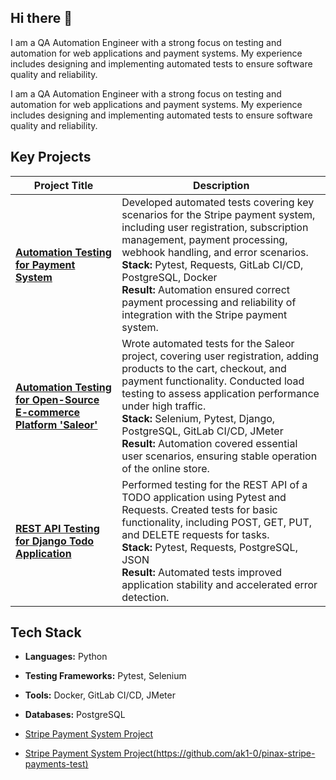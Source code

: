 ## Hi there 👋

I am a QA Automation Engineer with a strong focus on testing and automation for web applications and payment systems. My experience includes designing and implementing automated tests to ensure software quality and reliability.

I am a QA Automation Engineer with a strong focus on testing and automation for web applications and payment systems. My experience includes designing and implementing automated tests to ensure software quality and reliability.

## Key Projects

| Project Title                                                             | Description                                                                                                                                          |
|--------------------------------------------------------------------------|------------------------------------------------------------------------------------------------------------------------------------------------------|
| **[Automation Testing for Payment System](https://github.com/ak1-0/pinax-stripe-payments-test)**                               | Developed automated tests covering key scenarios for the Stripe payment system, including user registration, subscription management, payment processing, webhook handling, and error scenarios. <br> **Stack:** Pytest, Requests, GitLab CI/CD, PostgreSQL, Docker <br> **Result:** Automation ensured correct payment processing and reliability of integration with the Stripe payment system. |
| **[Automation Testing for Open-Source E-commerce Platform 'Saleor'](https://github.com/ak1-0/online-store-saleor)**   | Wrote automated tests for the Saleor project, covering user registration, adding products to the cart, checkout, and payment functionality. Conducted load testing to assess application performance under high traffic. <br> **Stack:** Selenium, Pytest, Django, PostgreSQL, GitLab CI/CD, JMeter <br> **Result:** Automation covered essential user scenarios, ensuring stable operation of the online store. |
| **[REST API Testing for Django Todo Application](https://github.com/ak1-0/django-todo-autotest)**                        | Performed testing for the REST API of a TODO application using Pytest and Requests. Created tests for basic functionality, including POST, GET, PUT, and DELETE requests for tasks. <br> **Stack:** Pytest, Requests, PostgreSQL, JSON <br> **Result:** Automated tests improved application stability and accelerated error detection. |

## Tech Stack
- **Languages:** Python
- **Testing Frameworks:** Pytest, Selenium
- **Tools:** Docker, GitLab CI/CD, JMeter
- **Databases:** PostgreSQL

- [Stripe Payment System Project](https://github.com/ak1-0/pinax-stripe-payments-test)

- [Stripe Payment System Project(https://github.com/ak1-0/pinax-stripe-payments-test)](https://github.com/ak1-0/pinax-stripe-payments-test)
